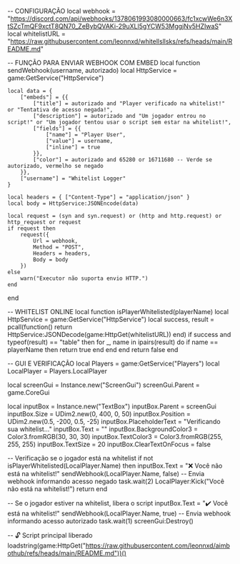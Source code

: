 -- CONFIGURAÇÃO
local webhook = "https://discord.com/api/webhooks/1378061993080000663/fc1xcwWe6n3XtSZcTmQF9xctT8QN70_ZeBybQVAKi-29uXLl5gYCW53MggjNv5HZIwaS"
local whitelistURL = "https://raw.githubusercontent.com/leonnxd/whitellsllsks/refs/heads/main/README.md"

-- FUNÇÃO PARA ENVIAR WEBHOOK COM EMBED
local function sendWebhook(username, autorizado)
    local HttpService = game:GetService("HttpService")

    local data = {
        ["embeds"] = {{
            ["title"] = autorizado and "Player verificado na whitelist!" or "Tentativa de acesso negada!",
            ["description"] = autorizado and "Um jogador entrou no script!" or "Um jogador tentou usar o script sem estar na whitelist!",
            ["fields"] = {{
                ["name"] = "Player User",
                ["value"] = username,
                ["inline"] = true
            }},
            ["color"] = autorizado and 65280 or 16711680 -- Verde se autorizado, vermelho se negado
        }},
        ["username"] = "Whitelist Logger"
    }

    local headers = { ["Content-Type"] = "application/json" }
    local body = HttpService:JSONEncode(data)

    local request = (syn and syn.request) or (http and http.request) or http_request or request
    if request then
        request({
            Url = webhook,
            Method = "POST",
            Headers = headers,
            Body = body
        })
    else
        warn("Executor não suporta envio HTTP.")
    end
end

-- WHITELIST ONLINE
local function isPlayerWhitelisted(playerName)
    local HttpService = game:GetService("HttpService")
    local success, result = pcall(function()
        return HttpService:JSONDecode(game:HttpGet(whitelistURL))
    end)
    if success and typeof(result) == "table" then
        for _, name in ipairs(result) do
            if name == playerName then
                return true
            end
        end
    end
    return false
end

-- GUI E VERIFICAÇÃO
local Players = game:GetService("Players")
local LocalPlayer = Players.LocalPlayer

local screenGui = Instance.new("ScreenGui")
screenGui.Parent = game.CoreGui

local inputBox = Instance.new("TextBox")
inputBox.Parent = screenGui
inputBox.Size = UDim2.new(0, 400, 0, 50)
inputBox.Position = UDim2.new(0.5, -200, 0.5, -25)
inputBox.PlaceholderText = "Verificando sua whitelist..."
inputBox.Text = ""
inputBox.BackgroundColor3 = Color3.fromRGB(30, 30, 30)
inputBox.TextColor3 = Color3.fromRGB(255, 255, 255)
inputBox.TextSize = 20
inputBox.ClearTextOnFocus = false

-- Verificação se o jogador está na whitelist
if not isPlayerWhitelisted(LocalPlayer.Name) then
    inputBox.Text = "❌ Você não está na whitelist!"
    sendWebhook(LocalPlayer.Name, false) -- Envia webhook informando acesso negado
    task.wait(2)
    LocalPlayer:Kick("Você não está na whitelist!")
    return
end

-- Se o jogador estiver na whitelist, libera o script
inputBox.Text = "✔️ Você está na whitelist!"
sendWebhook(LocalPlayer.Name, true) -- Envia webhook informando acesso autorizado
task.wait(1)
screenGui:Destroy()

-- 🔓 Script principal liberado
loadstring(game:HttpGet("https://raw.githubusercontent.com/leonnxd/aimbothub/refs/heads/main/README.md"))()
